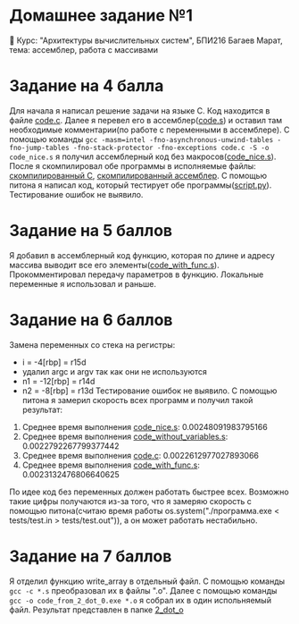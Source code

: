 # Домашнее задание №1
🏫 Курс: "Архитектуры вычислительных систем", БПИ216 Багаев Марат, тема: ассемблер, работа с массивами

# Задание на 4 балла
Для начала я написал решение задачи на языке C. Код находится в файле [code.c](code.c). Далее я перевел его в ассемблер([code.s](code.s)) и оставил там необходимые комментарии(по работе с переменными в ассемблере). С помощью команды ```gcc -masm=intel -fno-asynchronous-unwind-tables -fno-jump-tables -fno-stack-protector -fno-exceptions code.c -S -o code_nice.s``` я получил ассемблерный код без макросов([code_nice.s](code_nice.s)). После я скомпилировал обе программы в исполняемые файлы: [скомпилированный C](code_c.exe), [скомпилированный ассемблер](code_nice_s.exe). С помощью питона я написал код, который тестирует обе программы([script.py](script.py)). Тестирование ошибок не выявило.

# Задание на 5 баллов
Я добавил в ассемблерный код функцию, которая по длине и адресу массива выводит все его элементы([code_with_func.s](code_with_func.s)). Прокомментировал передачу параметров в функцию. Локальные переменные я использовал и раньше. 

# Задание на 6 баллов
Замена переменных со стека на регистры:
- i = -4[rbp] = r15d
- удалил argc и argv так как они не используются
- n1 = -12[rbp] = r14d
- n2 = -8[rbp] = r13d
Тестирование ошибок не выявило. С помощью питона я замерил скорость всех программ и получил такой результат:

1. Среднее время выполнения [code_nice.s](code_nice.s):                            0.00248091983795166
2. Среднее время выполнения [code_without_variables.s](code_without_variables.s):  0.0022792267799377442
3. Среднее время выполнения [code.c](code.c):                                      0.0022612977027893066
4. Среднее время выполнения [code_with_func.s](code_with_func.s):                  0.0023132476806640625

По идее код без переменных должен работать быстрее всех. Возможно такие цифры получаются из-за того, что я замеряю скорость с помощью питона(считаю время работы os.system("./программа.exe < tests/test.in > tests/test.out")), а он может работать нестабильно. 

# Задание на 7 баллов
Я отделил функцию write_array в отдельный файл. С помощью команды ```gcc -c *.s``` преобразовал их в файлы ".o". Далее с помощью команды ```gcc -o code_from_2_dot_0.exe *.o``` я собрал их в один испольняемый файл. Результат представлен в папке [2_dot_o](2_dot_o)
